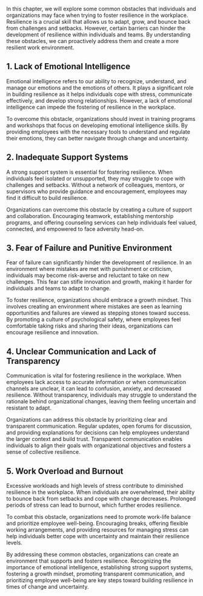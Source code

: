 
In this chapter, we will explore some common obstacles that individuals and organizations may face when trying to foster resilience in the workplace. Resilience is a crucial skill that allows us to adapt, grow, and bounce back from challenges and setbacks. However, certain barriers can hinder the development of resilience within individuals and teams. By understanding these obstacles, we can proactively address them and create a more resilient work environment.

## 1\. Lack of Emotional Intelligence

Emotional intelligence refers to our ability to recognize, understand, and manage our emotions and the emotions of others. It plays a significant role in building resilience as it helps individuals cope with stress, communicate effectively, and develop strong relationships. However, a lack of emotional intelligence can impede the fostering of resilience in the workplace.

To overcome this obstacle, organizations should invest in training programs and workshops that focus on developing emotional intelligence skills. By providing employees with the necessary tools to understand and regulate their emotions, they can better navigate through change and uncertainty.

## 2\. Inadequate Support Systems

A strong support system is essential for fostering resilience. When individuals feel isolated or unsupported, they may struggle to cope with challenges and setbacks. Without a network of colleagues, mentors, or supervisors who provide guidance and encouragement, employees may find it difficult to build resilience.

Organizations can overcome this obstacle by creating a culture of support and collaboration. Encouraging teamwork, establishing mentorship programs, and offering counseling services can help individuals feel valued, connected, and empowered to face adversity head-on.

## 3\. Fear of Failure and Punitive Environment

Fear of failure can significantly hinder the development of resilience. In an environment where mistakes are met with punishment or criticism, individuals may become risk-averse and reluctant to take on new challenges. This fear can stifle innovation and growth, making it harder for individuals and teams to adapt to change.

To foster resilience, organizations should embrace a growth mindset. This involves creating an environment where mistakes are seen as learning opportunities and failures are viewed as stepping stones toward success. By promoting a culture of psychological safety, where employees feel comfortable taking risks and sharing their ideas, organizations can encourage resilience and innovation.

## 4\. Unclear Communication and Lack of Transparency

Communication is vital for fostering resilience in the workplace. When employees lack access to accurate information or when communication channels are unclear, it can lead to confusion, anxiety, and decreased resilience. Without transparency, individuals may struggle to understand the rationale behind organizational changes, leaving them feeling uncertain and resistant to adapt.

Organizations can address this obstacle by prioritizing clear and transparent communication. Regular updates, open forums for discussion, and providing explanations for decisions can help employees understand the larger context and build trust. Transparent communication enables individuals to align their goals with organizational objectives and fosters a sense of collective resilience.

## 5\. Work Overload and Burnout

Excessive workloads and high levels of stress contribute to diminished resilience in the workplace. When individuals are overwhelmed, their ability to bounce back from setbacks and cope with change decreases. Prolonged periods of stress can lead to burnout, which further erodes resilience.

To combat this obstacle, organizations need to promote work-life balance and prioritize employee well-being. Encouraging breaks, offering flexible working arrangements, and providing resources for managing stress can help individuals better cope with uncertainty and maintain their resilience levels.

By addressing these common obstacles, organizations can create an environment that supports and fosters resilience. Recognizing the importance of emotional intelligence, establishing strong support systems, fostering a growth mindset, promoting transparent communication, and prioritizing employee well-being are key steps toward building resilience in times of change and uncertainty.
